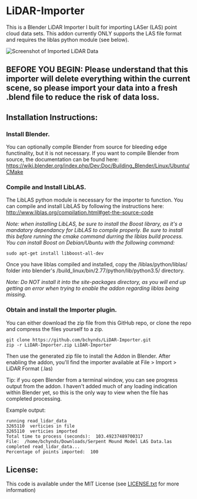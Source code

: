 LiDAR-Importer
==============

This is a Blender LiDAR Importer I built for importing LASer (LAS) point cloud data sets.  This addon currently ONLY supports the LAS file format and requires the liblas python module (see below).

![Screenshot of Imported LiDAR Data](http://i.imgur.com/h2cUBfH.png)

## BEFORE YOU BEGIN: Please understand that this importer will delete everything within the current scene, so please import your data into a fresh .blend file to reduce the risk of data loss.

## Installation Instructions:

### Install Blender.
You can optionally compile Blender from source for bleeding edge functinality, but it is not necessary.  If you want to compile Blender from source, the documentation can be found here: https://wiki.blender.org/index.php/Dev:Doc/Building_Blender/Linux/Ubuntu/CMake

### Compile and Install LibLAS.
The LibLAS python module is necessary for the importer to function.  You can compile and install LibLAS by following the instructions here: http://www.liblas.org/compilation.html#get-the-source-code

_Note: when installing LibLAS, be sure to install the Boost library, as it's a mandatory dependancy for LibLAS to compile properly.  Be sure to install this before running the cmake command durring the liblas build process.  You can install Boost on Debian/Ubuntu with the following command:_
```
sudo apt-get install libboost-all-dev
```
Once you have liblas compiled and installed, copy the /liblas/python/liblas/ folder into blender's /build_linux/bin/2.77/python/lib/python3.5/ directory.

_Note: Do NOT install it into the site-packages directory, as you will end up getting an error when trying to enable the addon regarding liblas being missing._  

### Obtain and install the Importer plugin.
You can either download the zip file from this GitHub repo, or clone the repo and compress the files yourself to a zip.
```
git clone https://github.com/bchynds/LiDAR-Importer.git
zip -r LiDAR-Importer.zip LiDAR-Importer
```
Then use the generated zip file to install the Addon in Blender.  After enabling the addon, you'll find the importer available at File > Import > LiDAR Format (.las)

Tip: if you open Blender from a terminal window, you can see progress output from the addon.  I haven't added much of any loading indication within Blender yet, so this is the only way to view when the file has completed processing.

Example output:
```
running read_lidar_data
3265110  verticies in file
3265110  verticies imported
Total time to process (seconds):  103.49237489700317
File:  /home/bchynds/Downloads/Serpent Mound Model LAS Data.las
completed read_lidar_data...
Percentage of points imported:  100
```


## License:
This code is available under the MIT License (see [LICENSE.txt](LICENSE.txt) for more information)
